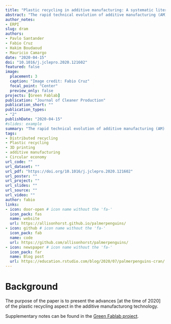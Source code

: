 ```yaml
---
title: "Plastic recycling in additive manufacturing: A systematic literature review and opportunities for the circular economy"
abstract: "The rapid technical evolution of additive manufacturing (AM) enables a new path to a circular economy using distributed recycling and production. This concept of Distributed Recycling via Additive Manufacturing (DRAM) is related to the use of recycled materials by means of mechanical recycling process in the 3D printing process chain. This paper aims to examine the current advances on thermoplastic recycling processes via additive manufacturing technologies. After proposing a closed recycling global chain for DRAM, a systematic literature review including 92 papers from 2009 to 2019 was performed using the scopus, web of science and springer databases. This work examines main topics from six stages (recovery, preparation, compounding, feedstock, printing, quality) of the proposed DRAM chain. The results suggested that few works have been done for the recovery and preparation stages, while a great progress has already been done for the other stages in order to validate the technical feasibility, environmental impact, and economic viability. Potential research paths in the pre-treatment of recycled material at local level and printing chain phases were identified in order to connect the development of DRAM with the circular economy ambition at micro, meso and macro level. The development of each stage proposed using the open source approach is a relevant path to scale DRAM to reach the full technical potential as a centerpiece of the circular economy."
author_notes:
- ERPI
slug: dram
authors:
- Pavlo Santander
- Fabio Cruz
- Hakim Boudaoud
- Mauricio Camargo
date: "2020-04-15"
doi: "10.1016/j.jclepro.2020.121602"
featured: false
image:
  placement: 3
  caption: "Image credit: Fabio Cruz"
  focal_point: "Center"
  preview_only: false
projects: [Green Fablab]
publication: "Journal of Cleaner Production"
publication_short: ""
publication_types:
- "2"
publishDate: "2020-04-15"
#slides: example
summary: "The rapid technical evolution of additive manufacturing (AM) enables a new path to a circular economy using distributed recycling and production. This concept of Distributed Recycling via Additive Manufacturing (DRAM) is related to the use of recycled materials by means of mechanical recycling process in the 3D printing process chain. This paper aims to examine the current advances on thermoplastic recycling processes via additive manufacturing technologies. After proposing a closed recycling global chain for DRAM, a systematic literature review including 92 papers from 2009 to 2019 was performed using the scopus, web of science and springer databases. This work examines main topics from six stages (recovery, preparation, compounding, feedstock, printing, quality) of the proposed DRAM chain. The results suggested that few works have been done for the recovery and preparation stages, while a great progress has already been done for the other stages in order to validate the technical feasibility, environmental impact, and economic viability. Potential research paths in the pre-treatment of recycled material at local level and printing chain phases were identified in order to connect the development of DRAM with the circular economy ambition at micro, meso and macro level. The development of each stage proposed using the open source approach is a relevant path to scale DRAM to reach the full technical potential as a centerpiece of the circular economy."
tags:
- Distributed recycling
- Plastic recycling
- 3D printing 
- additive manufacturing 
- Circular economy 
url_code: ""
url_dataset: ""
url_pdf: "https://doi.org/10.1016/j.jclepro.2020.121602"
url_poster: ""
url_project: ""
url_slides: ""
url_source: ""
url_video: ""
author: fabio
links:
- icon: door-open # icon name without the 'fa-'
  icon_pack: fas
  name: website
  url: https://allisonhorst.github.io/palmerpenguins/
- icon: github # icon name without the 'fa-'
  icon_pack: fab
  name: code
  url: https://github.com/allisonhorst/palmerpenguins/
- icon: newspaper # icon name without the 'fa-'
  icon_pack: far
  name: Blog post
  url: https://education.rstudio.com/blog/2020/07/palmerpenguins-cran/
---
```



# Background

The purpose of the paper is to present the advances [at the time of 2020] of the plastic recycling aspect in the additive manufacturong technology.


Supplementary notes can be found in the [Green Fablab project](http://lf2l.fr/projects/green-fablab/).




